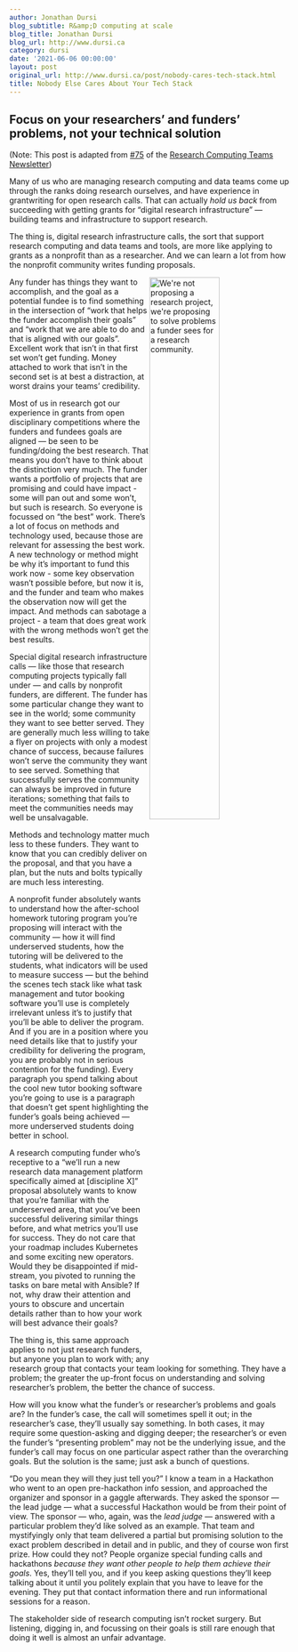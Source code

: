 ```yaml
---
author: Jonathan Dursi
blog_subtitle: R&amp;D computing at scale
blog_title: Jonathan Dursi
blog_url: http://www.dursi.ca
category: dursi
date: '2021-06-06 00:00:00'
layout: post
original_url: http://www.dursi.ca/post/nobody-cares-tech-stack.html
title: Nobody Else Cares About Your Tech Stack
---
```


<h2 id="focus-on-your-researchers-and-funders-problems-not-your-technical-solution">Focus on your researchers’ and funders’ problems, not your technical solution</h2>

<p>(Note: This post is adapted from <a href="https://newsletter.researchcomputingteams.org/archive/research-computing-teams-link-roundup-22-may-2021/">#75</a> 
of the <a href="https://www.researchcomputingteams.org">Research Computing Teams Newsletter</a>)</p>

<p>Many of us who are managing research computing and data teams come up through the ranks doing research ourselves, and have
experience in grantwriting for open research calls.  That can actually <em>hold us back</em> from succeeding with getting grants
for “digital research infrastructure” — building teams and infrastructure to support research.</p>

<p>The thing is, digital research infrastructure calls, the sort that support research computing and data teams and tools,
are more like applying to grants as a nonprofit than as a researcher.  And we can learn a lot from how the nonprofit
community writes funding proposals.</p>

<p><img alt="We're not proposing a research project, we're proposing to solve problems a funder sees for a research community." src="https://www.dursi.ca/assets/nobody_tech_stack/nonprofit_not_researcher.png" style="float: right; width: 50%;" /></p>

<p>Any funder has things they want to accomplish, and the goal as a potential fundee is to find something in the intersection of
“work that helps the funder accomplish their goals” and “work that we are able to do and that is aligned
with our goals”.   Excellent work that isn’t in that first set won’t get funding.  Money attached to work that isn’t
in the second set is at best a distraction, at worst drains your teams’ credibility.</p>

<p>Most of us in research got our experience in grants from open disciplinary competitions where the funders and fundees goals
are aligned — be seen to be funding/doing the best research.  That means you don’t have to think about the distinction
very much.  The funder wants a portfolio of projects that are promising and could have impact - some will pan out and some
won’t, but such is research.   So everyone is focussed on “the best” work.  There’s a lot of focus on methods and technology
used, because those are relevant for assessing the best work.  A new technology or method might be why it’s important to
fund this work now - some key observation wasn’t possible before, but now it is, and the funder and team who makes the
observation now will get the impact.  And methods can sabotage a project - a team that does great work with the wrong
methods won’t get the best results.</p>

<p>Special digital research infrastructure calls — like those that research computing projects typically fall under —
and calls by nonprofit funders, are different.  The funder has some particular change they want to see in the world;
some community they want to see better served.  They are generally much less willing to take a flyer on projects with
only a modest chance of success, because failures won’t serve the community they want to see served.  Something that
successfully serves the community can always be improved in future iterations; something that fails to meet the communities
needs may well be unsalvagable.</p>

<p>Methods and technology matter much less to these funders.  They want to know that you can credibly deliver on the proposal,
and that you have a plan, but the nuts and bolts typically are much less interesting.</p>

<p>A nonprofit funder absolutely wants to understand how the after-school homework tutoring program you’re proposing will
interact with the community — how it will find underserved students, how the tutoring will be delivered to the
students, what indicators will be used to measure success — but the behind the scenes tech stack like what task
management and tutor booking software you’ll use is completely irrelevant unless it’s to justify that you’ll
be able to deliver the program.  And if you are in a position where you need details like that to justify your
credibility for delivering the program, you are probably not in serious contention for the funding).  Every paragraph
you spend talking about the cool new tutor booking software you’re going to use is a paragraph that doesn’t get spent
highlighting the funder’s goals being achieved — more underserved students doing better in school.</p>

<p>A research computing funder who’s receptive to a “we’ll run a new research data management platform specifically
aimed at [discipline X]” proposal absolutely wants to know that you’re familiar with the underserved area, that
you’ve been successful delivering similar things before, and what metrics you’ll use for success.  They do not care
that your roadmap includes Kubernetes and some exciting new operators.  Would they be disappointed if mid-stream, you
pivoted to running the tasks on bare metal with Ansible?  If not, why draw their attention and yours to obscure and
uncertain details rather than to how your work will best advance their goals?</p>

<p>The thing is, this same approach applies to not just research funders, but anyone you plan to work with; any research
group that contacts your team looking for something.  They have a problem; the greater the up-front focus on understanding
 and solving researcher’s problem, the better the chance of success.</p>

<p>How will you know what the funder’s or researcher’s problems and goals are?  In the funder’s case, the call will sometimes
spell it out; in the researcher’s case, they’ll usually say something.  In both cases, it may require some question-asking
and digging deeper; the researcher’s or even the funder’s “presenting problem” may not be the underlying issue,
and the funder’s call may focus on one particular aspect rather than the overarching goals.  But the solution is the same;
just ask a bunch of questions.</p>

<p>“Do you mean they will they just tell you?”  I know a team in a Hackathon who went to an open pre-hackathon info
session, and approached the organizer and sponsor in a gaggle afterwards.  They asked the sponsor — the lead judge — what
a successful Hackathon would be from their point of view.  The sponsor — who, again, was the <em>lead judge</em> — answered with
a particular problem they’d like solved as an example.  That team and mystifyingly only that team delivered a partial but
promising solution to the exact problem described in detail and in public, and they of course won first prize.  How could
they not?  People organize special funding calls and hackathons <em>because</em> <em>they</em> <em>want</em> <em>other</em> <em>people</em> <em>to</em> <em>help</em> <em>them</em>
<em>achieve</em> <em>their</em> <em>goals</em>.  Yes, they’ll tell you, and if you keep asking questions they’ll keep talking about it until you politely explain
that you have to leave for the evening.  They put that contact information there and run informational sessions for a reason.</p>

<p>The stakeholder side of research computing isn’t rocket surgery.  But listening, digging in, and focussing on their goals
is still rare enough that doing it well is almost an unfair advantage.</p>